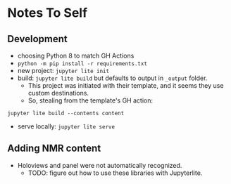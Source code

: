 # Notes To Self

## Development

- choosing Python 8 to match GH Actions
- `python -m pip install -r requirements.txt`
- new project: `jupyter lite init`
- build: `jupyter lite build` but defaults to output in `_output` folder.
  - This project was initiated with their template, 
and it seems they use custom destinations. 
  - So, stealing from the template's GH action: 
```
jupyter lite build --contents content
```
- serve locally: `jupyter lite serve`

## Adding NMR content

- Holoviews and panel were not automatically recognized. 
  - TODO: figure out how to use these libraries with Jupyterlite.